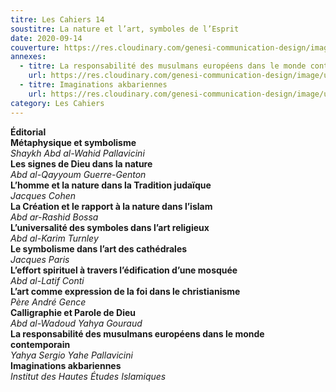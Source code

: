 ```yaml
---
titre: Les Cahiers 14
soustitre: La nature et l’art, symboles de l’Esprit
date: 2020-09-14
couverture: https://res.cloudinary.com/genesi-communication-design/image/upload/v1606125409/ihei/couvertures/c14_xjdd7z.jpg
annexes:
  - titre: La responsabilité des musulmans européens dans le monde contemporain
    url: https://res.cloudinary.com/genesi-communication-design/image/upload/v1606736139/ihei/PDF/Les%20Cahiers/Les%20Cahiers%2014/La-responsabilite_opbmwj.pdf
  - titre: Imaginations akbariennes
    url: https://res.cloudinary.com/genesi-communication-design/image/upload/v1606736138/ihei/PDF/Les%20Cahiers/Les%20Cahiers%2014/Imaginations-Akbariennes_cdfawx.pdf
category: Les Cahiers
---
```

**Éditorial**</br>
**Métaphysique et symbolisme**</br>
*Shaykh Abd al-Wahid Pallavicini*</br>
**Les signes de Dieu dans la nature**</br>
*Abd al-Qayyoum Guerre-Genton*</br>
**L’homme et la nature dans la Tradition judaïque**</br>
*Jacques Cohen*</br>
**La Création et le rapport à la nature dans l’islam**</br>
*Abd ar-Rashid Bossa*</br>
**L’universalité des symboles dans l’art religieux**</br>
*Abd al-Karim Turnley*</br>
**Le symbolisme dans l’art des cathédrales**</br>
*Jacques Paris*</br>
**L’effort spirituel à travers l’édification d’une mosquée**</br>
*Abd al-Latif Conti*</br>
**L’art comme expression de la foi dans le christianisme**</br>
*Père André Gence*</br>
**Calligraphie et Parole de Dieu**</br>
*Abd al-Wadoud Yahya Gouraud*</br>
**La responsabilité des musulmans européens dans le monde contemporain**</br>
*Yahya Sergio Yahe Pallavicini*</br>
**Imaginations akbariennes**</br>
*Institut des Hautes Études Islamiques*</br>